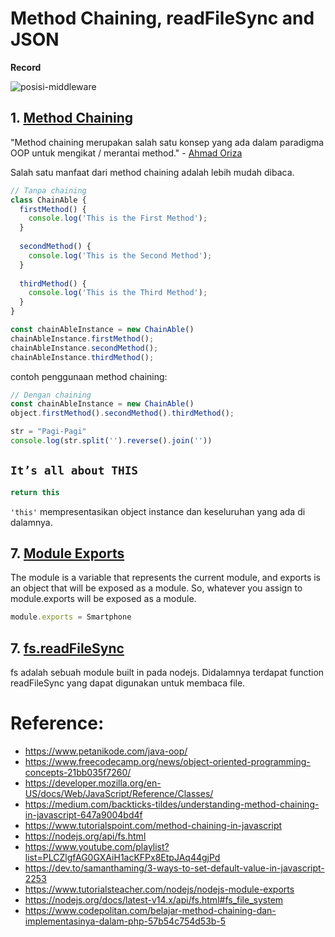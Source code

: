 # Method Chaining, readFileSync and JSON

**Record**

![posisi-middleware](https://raw.githubusercontent.com/teddyKoerniadi/my-note/master/images/posisi-middleware.png)

## 1. [Method Chaining](https://medium.com/backticks-tildes/understanding-method-chaining-in-javascript-647a9004bd4f)
"Method chaining merupakan salah satu konsep yang ada dalam paradigma OOP untuk mengikat / merantai method." - [Ahmad Oriza](https://www.codepolitan.com/belajar-method-chaining-dan-implementasinya-dalam-php-57b54c754d53b-5)

Salah satu manfaat dari method chaining adalah lebih mudah dibaca.

```js
// Tanpa chaining
class ChainAble {
  firstMethod() {
    console.log('This is the First Method');
  }
  
  secondMethod() {
    console.log('This is the Second Method');
  }
  
  thirdMethod() {
    console.log('This is the Third Method');
  }
}

const chainAbleInstance = new ChainAble()
chainAbleInstance.firstMethod();
chainAbleInstance.secondMethod();
chainAbleInstance.thirdMethod();

```

contoh penggunaan method chaining: 

```js
// Dengan chaining
const chainAbleInstance = new ChainAble()
object.firstMethod().secondMethod().thirdMethod();
```

```js
str = "Pagi-Pagi"
console.log(str.split('').reverse().join(''))
```


## `It’s all about THIS`

```js
return this
```

`'this'` mempresentasikan object instance dan keseluruhan yang ada di dalamnya.  

## 7. [Module Exports](https://www.tutorialsteacher.com/nodejs/nodejs-module-exports)
The module is a variable that represents the current module, and exports is an object that will be exposed as a module. So, whatever you assign to module.exports will be exposed as a module.

```js
module.exports = Smartphone
```

## 7. [fs.readFileSync](https://nodejs.org/docs/latest-v14.x/api/fs.html#fs_fs_readfilesync_path_options)
fs adalah sebuah module built in pada nodejs. Didalamnya terdapat function readFileSync yang dapat digunakan untuk membaca file.

# Reference:
- https://www.petanikode.com/java-oop/
- https://www.freecodecamp.org/news/object-oriented-programming-concepts-21bb035f7260/
- https://developer.mozilla.org/en-US/docs/Web/JavaScript/Reference/Classes/
- https://medium.com/backticks-tildes/understanding-method-chaining-in-javascript-647a9004bd4f
- https://www.tutorialspoint.com/method-chaining-in-javascript
- https://nodejs.org/api/fs.html
- https://www.youtube.com/playlist?list=PLCZlgfAG0GXAiH1acKFPx8EtpJAq44gjPd
- https://dev.to/samanthaming/3-ways-to-set-default-value-in-javascript-2253
- https://www.tutorialsteacher.com/nodejs/nodejs-module-exports
- https://nodejs.org/docs/latest-v14.x/api/fs.html#fs_file_system
- https://www.codepolitan.com/belajar-method-chaining-dan-implementasinya-dalam-php-57b54c754d53b-5